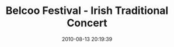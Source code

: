 ---
id: 72157638085545136
title: Belcoo Festival - Irish Traditional Concert
cover: https://farm4.staticflickr.com/3791/11070313266_16585ab4eb_q.jpg
date: 2010-08-13 20:19:39
photos:
  - thumbnail: https://farm4.staticflickr.com/3791/11070313266_16585ab4eb_q.jpg
    original: https://farm4.staticflickr.com/3791/11070313266_9321d5bc2f_o.jpg
    title: _MG_0074
  - thumbnail: https://farm8.staticflickr.com/7371/11070321294_257fc4f913_q.jpg
    original: https://farm8.staticflickr.com/7371/11070321294_a93cc839f2_o.jpg
    title: _MG_0076
  - thumbnail: https://farm4.staticflickr.com/3735/11070320594_67b95c597c_q.jpg
    original: https://farm4.staticflickr.com/3735/11070320594_f8a313345a_o.jpg
    title: _MG_0097
  - thumbnail: https://farm3.staticflickr.com/2870/11070369043_4dd6212a21_q.jpg
    original: https://farm3.staticflickr.com/2870/11070369043_872f6fe1e1_o.jpg
    title: _MG_0099
  - thumbnail: https://farm3.staticflickr.com/2805/11070346444_f31b5a9ab5_q.jpg
    original: https://farm3.staticflickr.com/2805/11070346444_e3273e9360_o.jpg
    title: _MG_0102
  - thumbnail: https://farm4.staticflickr.com/3723/11070207135_7e40005d93_q.jpg
    original: https://farm4.staticflickr.com/3723/11070207135_350c3b0ba8_o.jpg
    title: IMG_0072
  - thumbnail: https://farm4.staticflickr.com/3790/11070345954_d8e7bf8474_q.jpg
    original: https://farm4.staticflickr.com/3790/11070345954_78965f9578_o.jpg
    title: IMG_0078
  - thumbnail: https://farm6.staticflickr.com/5497/11070336936_6d119b6764_q.jpg
    original: https://farm6.staticflickr.com/5497/11070336936_30289c1468_o.jpg
    title: IMG_0079
  - thumbnail: https://farm4.staticflickr.com/3698/11070231475_36b8b5a34b_q.jpg
    original: https://farm4.staticflickr.com/3698/11070231475_e1774f3fa0_o.jpg
    title: IMG_0082
  - thumbnail: https://farm4.staticflickr.com/3668/11070395103_819dca046b_q.jpg
    original: https://farm4.staticflickr.com/3668/11070395103_5e6122a25d_o.jpg
    title: IMG_0083
  - thumbnail: https://farm4.staticflickr.com/3722/11070394333_5a5ff41a1d_q.jpg
    original: https://farm4.staticflickr.com/3722/11070394333_cee19103cb_o.jpg
    title: IMG_0084
  - thumbnail: https://farm3.staticflickr.com/2806/11070393943_0393146df9_q.jpg
    original: https://farm3.staticflickr.com/2806/11070393943_2b79bc94ed_o.jpg
    title: IMG_0086
  - thumbnail: https://farm4.staticflickr.com/3755/11070393543_66b3277734_q.jpg
    original: https://farm4.staticflickr.com/3755/11070393543_467c381844_o.jpg
    title: IMG_0087
  - thumbnail: https://farm3.staticflickr.com/2859/11070334426_3839d7a21e_q.jpg
    original: https://farm3.staticflickr.com/2859/11070334426_b1b3b79210_o.jpg
    title: IMG_0088
  - thumbnail: https://farm6.staticflickr.com/5497/11070228645_f1b1cccfd1_q.jpg
    original: https://farm6.staticflickr.com/5497/11070228645_2bd9f47bc3_o.jpg
    title: IMG_0089
  - thumbnail: https://farm4.staticflickr.com/3833/11070392813_ffd2f4b87f_q.jpg
    original: https://farm4.staticflickr.com/3833/11070392813_3c90807881_o.jpg
    title: IMG_0090
  - thumbnail: https://farm6.staticflickr.com/5478/11070227935_9debde1521_q.jpg
    original: https://farm6.staticflickr.com/5478/11070227935_d627f7e560_o.jpg
    title: IMG_0091
  - thumbnail: https://farm8.staticflickr.com/7354/11070341604_00ee08bfc1_q.jpg
    original: https://farm8.staticflickr.com/7354/11070341604_3d4e85e1a1_o.jpg
    title: IMG_0092
  - thumbnail: https://farm8.staticflickr.com/7392/11070341494_fc65886296_q.jpg
    original: https://farm8.staticflickr.com/7392/11070341494_f903651216_o.jpg
    title: IMG_0093
  - thumbnail: https://farm3.staticflickr.com/2842/11070227025_36202f88a3_q.jpg
    original: https://farm3.staticflickr.com/2842/11070227025_6cf216df62_o.jpg
    title: IMG_0094
  - thumbnail: https://farm8.staticflickr.com/7301/11070391043_2f0f2fe560_q.jpg
    original: https://farm8.staticflickr.com/7301/11070391043_d19a00483d_o.jpg
    title: IMG_0095
  - thumbnail: https://farm8.staticflickr.com/7299/11070390533_3a306a6002_q.jpg
    original: https://farm8.staticflickr.com/7299/11070390533_6c6fd9071c_o.jpg
    title: IMG_0096
  - thumbnail: https://farm4.staticflickr.com/3700/11070226255_78f65a920e_q.jpg
    original: https://farm4.staticflickr.com/3700/11070226255_8955e03429_o.jpg
    title: IMG_0103
  - thumbnail: https://farm4.staticflickr.com/3784/11070331126_669c887b77_q.jpg
    original: https://farm4.staticflickr.com/3784/11070331126_0d18652292_o.jpg
    title: IMG_0104
  - thumbnail: https://farm8.staticflickr.com/7319/11070339514_2dfe817b54_q.jpg
    original: https://farm8.staticflickr.com/7319/11070339514_bc8648044b_o.jpg
    title: IMG_0106
  - thumbnail: https://farm8.staticflickr.com/7453/11070330256_1b92e64d6a_q.jpg
    original: https://farm8.staticflickr.com/7453/11070330256_8d08de1b29_o.jpg
    title: IMG_0108
  - thumbnail: https://farm4.staticflickr.com/3710/11070388673_51d3cc9ea5_q.jpg
    original: https://farm4.staticflickr.com/3710/11070388673_be7ee01b1a_o.jpg
    title: IMG_0111
  - thumbnail: https://farm6.staticflickr.com/5544/11070224685_8260ed3156_q.jpg
    original: https://farm6.staticflickr.com/5544/11070224685_23cb1aae36_o.jpg
    title: IMG_0113
  - thumbnail: https://farm3.staticflickr.com/2862/11070338624_b2908fcfda_q.jpg
    original: https://farm3.staticflickr.com/2862/11070338624_648230dc11_o.jpg
    title: IMG_0114
  - thumbnail: https://farm4.staticflickr.com/3788/11070319714_2d10593fc0_q.jpg
    original: https://farm4.staticflickr.com/3788/11070319714_7f468cc8ac_o.jpg
    title: IMG_0115
  - thumbnail: https://farm6.staticflickr.com/5485/11070387933_293a004e36_q.jpg
    original: https://farm6.staticflickr.com/5485/11070387933_7411e8009f_o.jpg
    title: IMG_0117
  - thumbnail: https://farm8.staticflickr.com/7428/11070337514_c73374bba8_q.jpg
    original: https://farm8.staticflickr.com/7428/11070337514_3506658bcd_o.jpg
    title: IMG_0118
  - thumbnail: https://farm3.staticflickr.com/2871/11070387063_ccc5b5e274_q.jpg
    original: https://farm3.staticflickr.com/2871/11070387063_7e3bfc8b10_o.jpg
    title: IMG_0119
  - thumbnail: https://farm6.staticflickr.com/5504/11070336984_108b1d6a05_q.jpg
    original: https://farm6.staticflickr.com/5504/11070336984_810514dce7_o.jpg
    title: IMG_0120
  - thumbnail: https://farm3.staticflickr.com/2818/11070386383_dd514a8bc7_q.jpg
    original: https://farm3.staticflickr.com/2818/11070386383_ef20270ed8_o.jpg
    title: IMG_0121
  - thumbnail: https://farm3.staticflickr.com/2858/11070336334_f00c71b4e4_q.jpg
    original: https://farm3.staticflickr.com/2858/11070336334_6cc27ec6a1_o.jpg
    title: IMG_0122
  - thumbnail: https://farm6.staticflickr.com/5539/11070335924_e2c31e9087_q.jpg
    original: https://farm6.staticflickr.com/5539/11070335924_c1cff23d79_o.jpg
    title: IMG_0123
  - thumbnail: https://farm4.staticflickr.com/3678/11070385093_115d612d9c_q.jpg
    original: https://farm4.staticflickr.com/3678/11070385093_4c8c29e64b_o.jpg
    title: IMG_0124
  - thumbnail: https://farm3.staticflickr.com/2812/11070206365_4c01d2a019_q.jpg
    original: https://farm3.staticflickr.com/2812/11070206365_148cb2a031_o.jpg
    title: IMG_0126
  - thumbnail: https://farm8.staticflickr.com/7392/11070325666_ff2b271d75_q.jpg
    original: https://farm8.staticflickr.com/7392/11070325666_3fee47bdc1_o.jpg
    title: IMG_0127
  - thumbnail: https://farm4.staticflickr.com/3694/11070334434_87493b9440_q.jpg
    original: https://farm4.staticflickr.com/3694/11070334434_caafbb7f35_o.jpg
    title: IMG_0128
  - thumbnail: https://farm3.staticflickr.com/2886/11070325216_6b95dd1a93_q.jpg
    original: https://farm3.staticflickr.com/2886/11070325216_44cf0eb996_o.jpg
    title: IMG_0133
  - thumbnail: https://farm8.staticflickr.com/7443/11070383793_cc1b0999b2_q.jpg
    original: https://farm8.staticflickr.com/7443/11070383793_237eca3291_o.jpg
    title: IMG_0134
  - thumbnail: https://farm3.staticflickr.com/2846/11070383313_63847f64dc_q.jpg
    original: https://farm3.staticflickr.com/2846/11070383313_45f45d66be_o.jpg
    title: IMG_0135
  - thumbnail: https://farm6.staticflickr.com/5513/11070324436_41443ed43d_q.jpg
    original: https://farm6.staticflickr.com/5513/11070324436_c94205ac33_o.jpg
    title: IMG_0136
  - thumbnail: https://farm8.staticflickr.com/7308/11070323846_95d62fa245_q.jpg
    original: https://farm8.staticflickr.com/7308/11070323846_363a3fbc98_o.jpg
    title: IMG_0137
  - thumbnail: https://farm6.staticflickr.com/5524/11070382233_35ca1939c9_q.jpg
    original: https://farm6.staticflickr.com/5524/11070382233_d2cb488eb9_o.jpg
    title: IMG_0138
  - thumbnail: https://farm4.staticflickr.com/3747/11070331864_32f6c9c053_q.jpg
    original: https://farm4.staticflickr.com/3747/11070331864_c533a12061_o.jpg
    title: IMG_0143
  - thumbnail: https://farm4.staticflickr.com/3709/11070331714_1baa004e15_q.jpg
    original: https://farm4.staticflickr.com/3709/11070331714_9117e946ca_o.jpg
    title: IMG_0144
  - thumbnail: https://farm6.staticflickr.com/5512/11070217205_028f6a2cce_q.jpg
    original: https://farm6.staticflickr.com/5512/11070217205_c2a5a9b81a_o.jpg
    title: IMG_0145
  - thumbnail: https://farm4.staticflickr.com/3760/11070217135_c91510f611_q.jpg
    original: https://farm4.staticflickr.com/3760/11070217135_b0bac51506_o.jpg
    title: IMG_0147
  - thumbnail: https://farm6.staticflickr.com/5517/11070216995_1ea5927e23_q.jpg
    original: https://farm6.staticflickr.com/5517/11070216995_acbcb63c14_o.jpg
    title: IMG_0148
  - thumbnail: https://farm4.staticflickr.com/3784/11070380483_8faf85faa3_q.jpg
    original: https://farm4.staticflickr.com/3784/11070380483_b2de1c03a1_o.jpg
    title: IMG_0149
  - thumbnail: https://farm6.staticflickr.com/5516/11070321366_a6811bf7dc_q.jpg
    original: https://farm6.staticflickr.com/5516/11070321366_91da833b61_o.jpg
    title: IMG_0154
  - thumbnail: https://farm8.staticflickr.com/7327/11070216155_6e30424c81_q.jpg
    original: https://farm8.staticflickr.com/7327/11070216155_753f144805_o.jpg
    title: IMG_0158
  - thumbnail: https://farm6.staticflickr.com/5527/11070215945_761dc0b1d8_q.jpg
    original: https://farm6.staticflickr.com/5527/11070215945_24a14b9b19_o.jpg
    title: IMG_0159
  - thumbnail: https://farm8.staticflickr.com/7395/11070369473_fd777c776b_q.jpg
    original: https://farm8.staticflickr.com/7395/11070369473_1ddb2f9f08_o.jpg
    title: IMG_0160
  - thumbnail: https://farm8.staticflickr.com/7379/11070320156_3c7da4a31c_q.jpg
    original: https://farm8.staticflickr.com/7379/11070320156_cf23d5eb19_o.jpg
    title: IMG_0161
  - thumbnail: https://farm4.staticflickr.com/3673/11070328824_43a8184d42_q.jpg
    original: https://farm4.staticflickr.com/3673/11070328824_e8be085379_o.jpg
    title: IMG_0162
  - thumbnail: https://farm6.staticflickr.com/5540/11070328724_7a73a3c0bc_q.jpg
    original: https://farm6.staticflickr.com/5540/11070328724_60bff32d09_o.jpg
    title: IMG_0163
  - thumbnail: https://farm3.staticflickr.com/2810/11070377953_0f486bacdb_q.jpg
    original: https://farm3.staticflickr.com/2810/11070377953_e3728de7f4_o.jpg
    title: IMG_0167
  - thumbnail: https://farm3.staticflickr.com/2846/11070327894_d1e0572201_q.jpg
    original: https://farm3.staticflickr.com/2846/11070327894_5795995321_o.jpg
    title: IMG_0168
  - thumbnail: https://farm4.staticflickr.com/3834/11070377893_ac99790c5f_q.jpg
    original: https://farm4.staticflickr.com/3834/11070377893_1e920bb6ba_o.jpg
    title: IMG_0170
  - thumbnail: https://farm6.staticflickr.com/5549/11070213605_4b0e953701_q.jpg
    original: https://farm6.staticflickr.com/5549/11070213605_41dd897805_o.jpg
    title: IMG_0171
  - thumbnail: https://farm6.staticflickr.com/5476/11070317516_70b84ee052_q.jpg
    original: https://farm6.staticflickr.com/5476/11070317516_843ebf0580_o.jpg
    title: IMG_0172
  - thumbnail: https://farm6.staticflickr.com/5535/11070376083_b3f79555d2_q.jpg
    original: https://farm6.staticflickr.com/5535/11070376083_7a4b4772dc_o.jpg
    title: IMG_0175
  - thumbnail: https://farm6.staticflickr.com/5478/11070325714_fbdb74e8a1_q.jpg
    original: https://farm6.staticflickr.com/5478/11070325714_d6012a099a_o.jpg
    title: IMG_0176
  - thumbnail: https://farm4.staticflickr.com/3684/11070212175_e5521fe3bf_q.jpg
    original: https://farm4.staticflickr.com/3684/11070212175_659ed6e6f9_o.jpg
    title: IMG_0177
  - thumbnail: https://farm6.staticflickr.com/5504/11070211575_9a8e05fa07_q.jpg
    original: https://farm6.staticflickr.com/5504/11070211575_cf0b2ee388_o.jpg
    title: IMG_0180
  - thumbnail: https://farm6.staticflickr.com/5528/11070210995_d0a67e70c7_q.jpg
    original: https://farm6.staticflickr.com/5528/11070210995_455405be66_o.jpg
    title: IMG_0182
  - thumbnail: https://farm3.staticflickr.com/2874/11070324154_1a9c95daea_q.jpg
    original: https://farm3.staticflickr.com/2874/11070324154_50210f7364_o.jpg
    title: IMG_0187
  - thumbnail: https://farm8.staticflickr.com/7386/11070210165_50415ae81d_q.jpg
    original: https://farm8.staticflickr.com/7386/11070210165_1b1ba90b25_o.jpg
    title: IMG_0192
  - thumbnail: https://farm6.staticflickr.com/5530/11070323484_5934693bc6_q.jpg
    original: https://farm6.staticflickr.com/5530/11070323484_eb6640f3fe_o.jpg
    title: IMG_0194
  - thumbnail: https://farm3.staticflickr.com/2847/11070373113_3df92af848_q.jpg
    original: https://farm3.staticflickr.com/2847/11070373113_41b7727a32_o.jpg
    title: IMG_0200
  - thumbnail: https://farm4.staticflickr.com/3796/11070314126_f78b71cd22_q.jpg
    original: https://farm4.staticflickr.com/3796/11070314126_c2d4a8a26b_o.jpg
    title: IMG_0201
  - thumbnail: https://farm4.staticflickr.com/3825/11070209255_dba3070b1b_q.jpg
    original: https://farm4.staticflickr.com/3825/11070209255_a775b3b66f_o.jpg
    title: IMG_0202
  - thumbnail: https://farm4.staticflickr.com/3823/11070313996_6d6c1a6c82_q.jpg
    original: https://farm4.staticflickr.com/3823/11070313996_9b125b8217_o.jpg
    title: IMG_0204
---